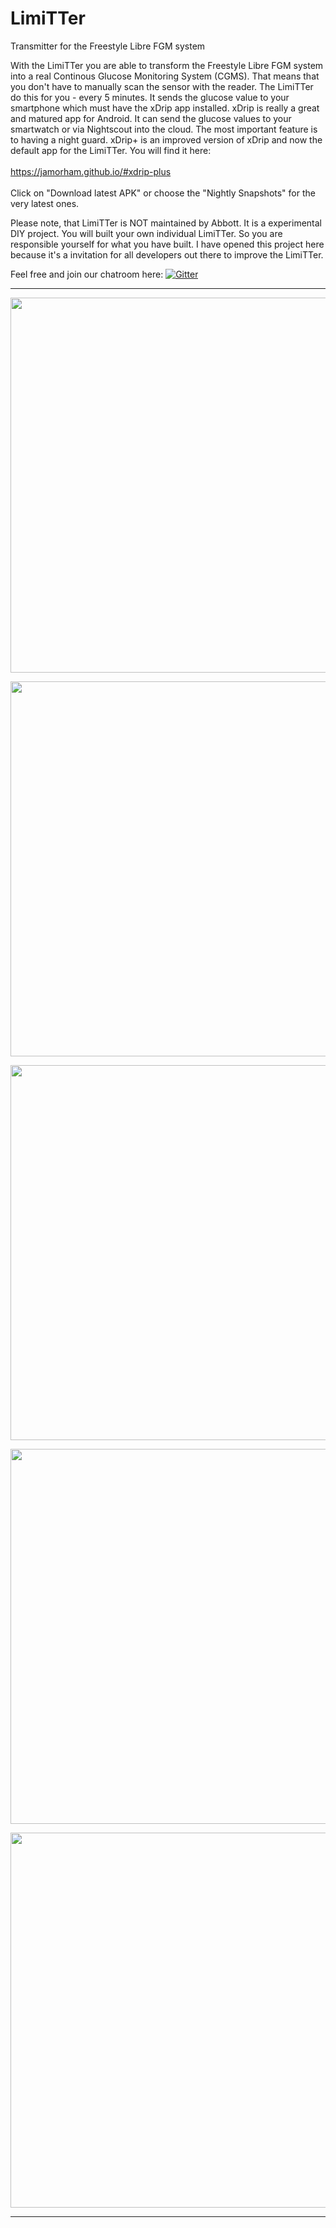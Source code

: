# LimiTTer
Transmitter for the Freestyle Libre FGM system

With the LimiTTer you are able to transform the Freestyle Libre FGM system into a real
Continous Glucose Monitoring System (CGMS). That means that you don't have to manually
scan the sensor with the reader. The LimiTTer do this for you - every 5 minutes. It sends
the glucose value to your smartphone which must have the xDrip app installed. xDrip is really
a great and matured app for Android. It can send the glucose values to your smartwatch or
via Nightscout into the cloud. The most important feature is to having a night guard.
xDrip+ is an improved version of xDrip and now the default app for the LimiTTer.
You will find it here:</br></br>
<a href="https://jamorham.github.io/#xdrip-plus">https://jamorham.github.io/#xdrip-plus</a></br><br>
Click on "Download latest APK" or choose the "Nightly Snapshots" for the very latest ones.

Please note, that LimiTTer is NOT maintained by Abbott. It is a experimental DIY project.
You will built your own individual LimiTTer. So you are responsible yourself for what you
have built. I have opened this project here because it's a invitation for all developers
out there to improve the LimiTTer.

Feel free and join our chatroom here: [![Gitter](https://badges.gitter.im/JoernL/LimiTTer.svg)](https://gitter.im/JoernL/LimiTTer?utm_source=badge&utm_medium=badge&utm_campaign=pr-badge&utm_content=body_badge)
***

<a href="http://picload.org/image/rgwcpagw/img_1113.jpg"><img src="http://picload.org/image/rgwcpagw/img_1113.jpg" align="center" width="600" ></a>

<a href="http://picload.org/image/rgwcparr/img_1114.jpg"><img src="http://picload.org/image/rgwcparr/img_1114.jpg" align="center" width="600" ></a>

<a href="http://picload.org/image/rgwcparl/img_1116.jpg"><img src="http://picload.org/image/rgwcparl/img_1116.jpg" align="center" width="600" ></a>

<a href="http://picload.org/image/rgwcpara/img_1115.jpg"><img src="http://picload.org/image/rgwcpara/img_1115.jpg" align="center" width="600" ></a>

<a href="http://picload.org/image/rgrrlpgw/img_1016.jpg"><img src="http://picload.org/image/rgrrlpgw/img_1016.jpg" align="center" width="600" ></a>

***
